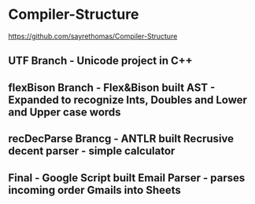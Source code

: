 # Compiler-Structure

https://github.com/sayrethomas/Compiler-Structure

UTF Branch - Unicode project in C++
------------------------------------------
flexBison Branch - Flex&Bison built AST - Expanded to recognize Ints, Doubles and Lower and Upper case words
------------------------------------------
recDecParse Brancg - ANTLR built Recrusive decent parser - simple calculator
------------------------------------------
Final - Google Script built Email Parser - parses incoming order Gmails into Sheets
------------------------------------------